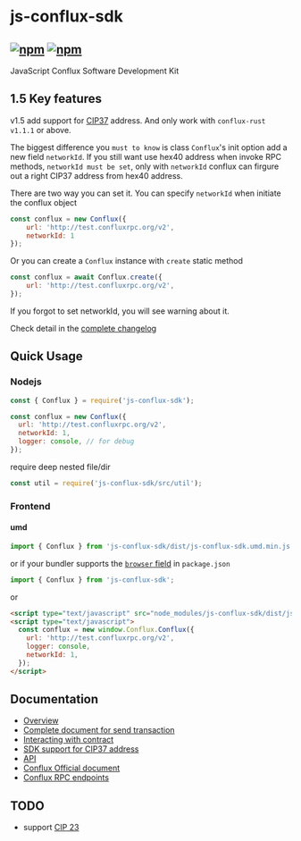 # js-conflux-sdk

[![npm](https://img.shields.io/npm/v/js-conflux-sdk.svg)](https://www.npmjs.com/package/js-conflux-sdk)
[![npm](https://img.shields.io/npm/dm/js-conflux-sdk.svg)](https://www.npmjs.com/package/js-conflux-sdk)
-----------------------

JavaScript Conflux Software Development Kit

## 1.5 Key features
v1.5 add support for [CIP37](https://github.com/Conflux-Chain/CIPs/blob/master/CIPs/cip-37.md) address.
And only work with `conflux-rust v1.1.1` or above.

The biggest difference you `must to know` is class `Conflux`'s init option add a new field `networkId`.
If you still want use hex40 address when invoke RPC methods, `networkId must be set`, 
only with `networkId` conflux can firgure out a right CIP37 address from hex40 address.

There are two way you can set it. You can specify `networkId` when initiate the conflux object
```js
const conflux = new Conflux({
    url: 'http://test.confluxrpc.org/v2',
    networkId: 1
});
```

Or you can create a `Conflux` instance with `create` static method
```js
const conflux = await Conflux.create({
    url: 'http://test.confluxrpc.org/v2',
});
```

If you forgot to set networkId, you will see warning about it.

Check detail in the [complete changelog](./CHANGE_LOG.md)

## Quick Usage

### Nodejs
```javascript
const { Conflux } = require('js-conflux-sdk');

const conflux = new Conflux({
  url: 'http://test.confluxrpc.org/v2',
  networkId: 1,
  logger: console, // for debug
});
```
require deep nested file/dir  

```javascript
const util = require('js-conflux-sdk/src/util');
```

### Frontend

#### umd
```javascript
import { Conflux } from 'js-conflux-sdk/dist/js-conflux-sdk.umd.min.js';
```

or if your bundler supports the [`browser` field](https://docs.npmjs.com/files/package.json#browser) in `package.json`  

```javascript
import { Conflux } from 'js-conflux-sdk';
```

or  

``` html
<script type="text/javascript" src="node_modules/js-conflux-sdk/dist/js-conflux-sdk.umd.min.js"></script>
<script type="text/javascript">
  const conflux = new window.Conflux.Conflux({
    url: 'http://test.confluxrpc.org/v2',
    logger: console,
    networkId: 1,
  });
</script>
```

## Documentation

* [Overview](./docs/overview.md)
* [Complete document for send transaction](./docs/how_to_send_tx.md)
* [Interacting with contract](./docs/interact_with_contract.md)
* [SDK support for CIP37 address](./docs/conflux_checksum_address.md)
* [API](./docs/api.md)
* [Conflux Official document](https://developer.conflux-chain.org/docs/introduction/en/conflux_overview)
* [Conflux RPC endpoints](https://github.com/conflux-fans/conflux-rpc-endpoints)

## TODO

* support [CIP 23](https://github.com/Conflux-Chain/CIPs/blob/master/CIPs/cip-23.md)
